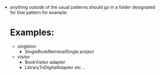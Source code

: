 - anything outside of the usual patterns should go in a folder designated for that pattern for example:
    # Examples:
    - singleton
        - SingleBookRetrievalSingle project
    - visitor
        - BookVisitor
    adapter
        - LibraryToDigitalAdapter
    etc ..